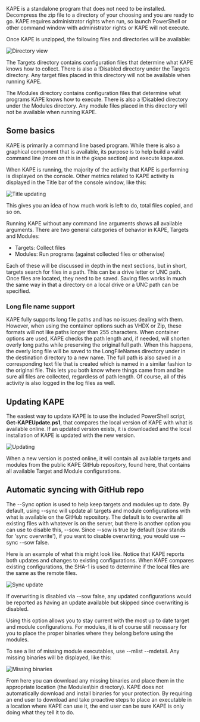KAPE is a standalone program that does not need to be installed. Decompress the zip file to a directory of your choosing and you are ready to go. KAPE requires administrator rights when run, so launch PowerShell or other command window with administrator rights or KAPE will not execute.

Once KAPE is unzipped, the following files and directories will be available:

![Directory view](https://github.com/EricZimmerman/KapeDocs/blob/master/dirView.jpg)

The Targets directory contains configuration files that determine what KAPE knows how to collect. There is also a !Disabled directory under the Targets directory. Any target files placed in this directory will not be available when running KAPE.

The Modules directory contains configuration files that determine what programs KAPE knows how to execute. There is also a !Disabled directory under the Modules directory. Any module files placed in this directory will not be available when running KAPE.

## Some basics

KAPE is primarily a command line based program. While there is also a graphical component that is available, its purpose is to help build a valid command line (more on this in the gkape section) and execute kape.exe.

When KAPE is running, the majority of the activity that KAPE is performing is displayed on the console. Other metrics related to KAPE activity is displayed in the Title bar of the console window, like this:

![Title updating](https://github.com/EricZimmerman/KapeDocs/blob/master/titleUpdate.jpg)

This gives you an idea of how much work is left to do, total files copied, and so on.

Running KAPE without any command line arguments shows all available arguments. There are two general categories of behavior in KAPE, Targets and Modules:

* Targets: Collect files
* Modules: Run programs (against collected files or otherwise)

Each of these will be discussed in depth in the next sections, but in short, targets search for files in a path. This can be a drive letter or UNC path. Once files are located, they need to be saved. Saving files works in much the same way in that a directory on a local drive or a UNC path can be specified.

### Long file name support
KAPE fully supports long file paths and has no issues dealing with them. However, when using the container options such as VHDX or Zip, these formats will not like paths longer than 255 characters. When container options are used, KAPE checks the path length and, if needed, will shorten overly long paths while preserving the original full path. When this happens, the overly long file will be saved to the LongFileNames directory under in the destination directory to a new name. The full path is also saved in a corresponding text file that is created which is named in a similar fashion to the original file. This lets you both know where things came from and be sure all files are collected, regardless of path length. Of course, all of this activity is also logged in the log files as well.

## Updating KAPE
The easiest way to update KAPE is to use the included PowerShell script, **Get-KAPEUpdate.ps1**, that compares the local version of KAPE with what is available online. If an updated version exists, it is downloaded and the local installation of KAPE is updated with the new version. 

![Updating](https://github.com/EricZimmerman/KapeDocs/blob/master/update.jpg)

When a new version is posted online, it will contain all available targets and modules from the public KAPE GitHub repository, found here, that contains all available Target and Module configurations.

## Automatic syncing with GitHub repo
The --Sync option is used to help keep targets and modules up to date. By default, using --sync will update all targets and module configurations with what is available on the GitHub repository. The default is to overwrite all existing files with whatever is on the server, but there is another option you can use to disable this, --sow. Since --sow is true by default (sow stands for 'sync overwrite'), if you want to disable overwriting, you would use --sync --sow false.

Here is an example of what this might look like. Notice that KAPE reports both updates and changes to existing configurations. When KAPE compares existing configurations, the SHA-1 is used to determine if the local files are the same as the remote files.

![Sync update](https://github.com/EricZimmerman/KapeDocs/blob/master/updateSync.jpg)

If overwriting is disabled via --sow false, any updated configurations would be reported as having an update available but skipped since overwriting is disabled.

Using this option allows you to stay current with the most up to date target and module configurations. For modules, it is of course still necessary for you to place the proper binaries where they belong before using the modules.

To see a list of missing module executables, use --mlist --mdetail. Any missing binaries will be displayed, like this:

![Missing binaries](https://github.com/EricZimmerman/KapeDocs/blob/master/missingBinaries.jpg)

From here you can download any missing binaries and place them in the appropriate location (the Modules\bin directory). KAPE does not automatically download and install binaries for your protection. By requiring an end user to download and take proactive steps to place an executable in a location where KAPE can use it, the end user can be sure KAPE is only doing what they tell it to do.